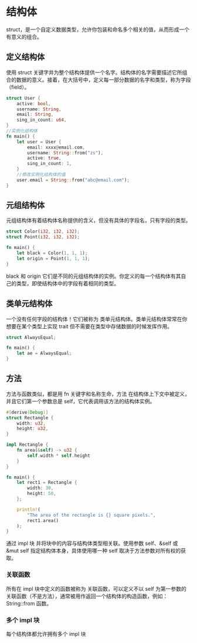 # 结构体
struct，是一个自定义数据类型，允许你包装和命名多个相关的值，从而形成一个有意义的组合。
## 定义结构体
使用 struct 关键字并为整个结构体提供一个名字。结构体的名字需要描述它所组合的数据的意义。接着，在大括号中，定义每一部分数据的名字和类型，称为字段（field）。  
``` rust
struct User {
    active: bool,
    username: String,
    email: String,
    sing_in_count: u64,
}
//实例化结构体
fn main() {
    let user = User {
        email: xxxx@email.com,
        username: String::from("zs"),
        active: true,
        sing_in_count: 1,
    }
    //修改实例化结构体的值
    user.email = String::from("abc@email.com");
}
```
## 元组结构体
元组结构体有着结构体名称提供的含义，但没有具体的字段名，只有字段的类型。
``` rust
struct Color(i32, i32, i32);
struct Point(i32, i32, i32);

fn main() {
    let black = Color(1, 1, 1);
    let origin = Point(1, 1, 1);
}
```
black 和 origin 它们是不同的元组结构体的实例。你定义的每一个结构体有其自己的类型，即使结构体中的字段有着相同的类型。
## 类单元结构体
一个没有任何字段的结构体！它们被称为 类单元结构体。类单元结构体常常在你想要在某个类型上实现 trait 但不需要在类型中存储数据的时候发挥作用。
``` rust
struct AlwaysEqual;

fn main() {
    let ae = AlwaysEqual;
}
```
## 方法
方法与函数类似，都是用 fn 关键字和名称生命，方法 在结构体上下文中被定义，并且它们第一个参数总是 self，它代表调用该方法的结构体实例。
``` rust
#[derive(Debug)]
struct Rectangle {
    width: u32,
    height: u32,
}

impl Rectangle {
    fn area(&self) -> u32 {
        self.width * self.height
    }
}

fn main() {
    let rect1 = Rectangle {
        width: 30,
        height: 50,
    };

    println!(
        "The area of the rectangle is {} square pixels.",
        rect1.area()
    );
}
```
通过 impl 块 并将块中的内容与结构体类型相关联。使用参数 self、&self 或 &mut self 指定结构体本身，具体使用哪一种 self 取决于方法参数对所有权的获取。
### 关联函数
所有在 impl 块中定义的函数被称为 关联函数，可以定义不以 self 为第一参数的关联函数（不是方法），通常被用作返回一个结构体的构造函数，例如：String::from 函数。
### 多个 impl 块
每个结构体都允许拥有多个 impl 块